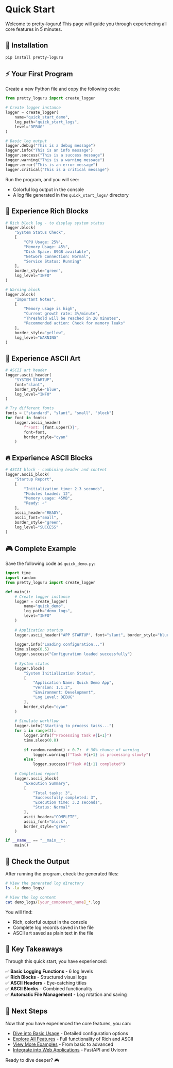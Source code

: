 # Quick Start

Welcome to pretty-loguru! This page will guide you through experiencing all core features in 5 minutes.

## 🚀 Installation

```bash
pip install pretty-loguru
```

## ⚡ Your First Program

Create a new Python file and copy the following code:

```python
from pretty_loguru import create_logger

# Create logger instance
logger = create_logger(
    name="quick_start_demo",
    log_path="quick_start_logs",
    level="DEBUG"
)

# Basic log output
logger.debug("This is a debug message")
logger.info("This is an info message") 
logger.success("This is a success message")
logger.warning("This is a warning message")
logger.error("This is an error message")
logger.critical("This is a critical message")
```

Run the program, and you will see:
- Colorful log output in the console
- A log file generated in the `quick_start_logs/` directory

## 🎨 Experience Rich Blocks

```python
# Rich block log - to display system status
logger.block(
    "System Status Check",
    [
        "CPU Usage: 25%",
        "Memory Usage: 45%", 
        "Disk Space: 89GB available",
        "Network Connection: Normal",
        "Service Status: Running"
    ],
    border_style="green",
    log_level="INFO"
)

# Warning block
logger.block(
    "Important Notes",
    [
        "Memory usage is high",
        "Current growth rate: 3%/minute",
        "Threshold will be reached in 20 minutes",
        "Recommended action: Check for memory leaks"
    ],
    border_style="yellow", 
    log_level="WARNING"
)
```

## 🎯 Experience ASCII Art

```python
# ASCII art header
logger.ascii_header(
    "SYSTEM STARTUP",
    font="slant",
    border_style="blue",
    log_level="INFO"
)

# Try different fonts
fonts = ["standard", "slant", "small", "block"]
for font in fonts:
    logger.ascii_header(
        f"Font: {font.upper()}",
        font=font,
        border_style="cyan"
    )
```

## 🔥 Experience ASCII Blocks

```python
# ASCII block - combining header and content
logger.ascii_block(
    "Startup Report", 
    [
        "Initialization time: 2.3 seconds",
        "Modules loaded: 12",
        "Memory usage: 45MB",
        "Ready: ✓"
    ],
    ascii_header="READY",
    ascii_font="small",
    border_style="green",
    log_level="SUCCESS"
)
```

## 🎮 Complete Example

Save the following code as `quick_demo.py`:

```python
import time
import random
from pretty_loguru import create_logger

def main():
    # Create logger instance
    logger = create_logger(
        name="quick_demo",
        log_path="demo_logs",
        level="INFO"
    )
    
    # Application startup
    logger.ascii_header("APP STARTUP", font="slant", border_style="blue")
    
    logger.info("Loading configuration...")
    time.sleep(0.5)
    logger.success("Configuration loaded successfully")
    
    # System status
    logger.block(
        "System Initialization Status",
        [
            "Application Name: Quick Demo App",
            "Version: 1.1.2", 
            "Environment: Development",
            "Log Level: DEBUG"
        ],
        border_style="cyan"
    )
    
    # Simulate workflow
    logger.info("Starting to process tasks...")
    for i in range(3):
        logger.info(f"Processing task #{i+1}")
        time.sleep(0.8)
        
        if random.random() > 0.7:  # 30% chance of warning
            logger.warning(f"Task #{i+1} is processing slowly")
        else:
            logger.success(f"Task #{i+1} completed")
    
    # Completion report
    logger.ascii_block(
        "Execution Summary",
        [
            "Total tasks: 3",
            "Successfully completed: 3", 
            "Execution time: 3.2 seconds",
            "Status: Normal"
        ],
        ascii_header="COMPLETE",
        ascii_font="block", 
        border_style="green"
    )

if __name__ == "__main__":
    main()
```

## 📁 Check the Output

After running the program, check the generated files:

```bash
# View the generated log directory
ls -la demo_logs/

# View the log content
cat demo_logs/[your_component_name]_*.log
```

You will find:
- Rich, colorful output in the console
- Complete log records saved in the file
- ASCII art saved as plain text in the file

## 🎯 Key Takeaways

Through this quick start, you have experienced:

✅ **Basic Logging Functions** - 6 log levels  
✅ **Rich Blocks** - Structured visual logs  
✅ **ASCII Headers** - Eye-catching titles  
✅ **ASCII Blocks** - Combined functionality  
✅ **Automatic File Management** - Log rotation and saving  

## 🚀 Next Steps

Now that you have experienced the core features, you can:

- [Dive into Basic Usage](./basic-usage) - Detailed configuration options
- [Explore All Features](../features/) - Full functionality of Rich and ASCII
- [View More Examples](../examples/) - From basic to advanced
- [Integrate into Web Applications](../integrations/) - FastAPI and Uvicorn

Ready to dive deeper? 🎮
